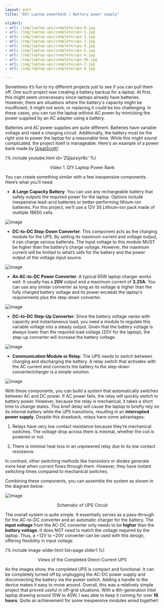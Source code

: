 ```yaml
---
layout: post
title: "DIY Laptop powerbank / Battery power supply"

slider1:
- url: /img/laptop-ups/complete/ups-0.jpg
- url: /img/laptop-ups/complete/ups-1.jpg
- url: /img/laptop-ups/complete/ups-2.jpg
- url: /img/laptop-ups/complete/ups-3.jpg
- url: /img/laptop-ups/complete/ups-4.jpg
- url: /img/laptop-ups/complete/ups-5.jpg
- url: /img/laptop-ups/complete/ups-6.jpg
- url: /img/laptop-ups/complete/ups-6b.jpg
- url: /img/laptop-ups/complete/ups-7.jpg
- url: /img/laptop-ups/complete/ups-8.jpg

---
```


Sometimes it’s fun to try different projects just to see if you can pull them off. One such project was creating a battery backup for a laptop. At first, this might seem unnecessary since laptops already have batteries. However, there are situations where the battery's capacity might be insufficient, it might not work, or replacing it could be too challenging. In these cases, you can run the laptop without AC power by mimicking the power supplied by an AC adapter using a battery.

Batteries and AC power supplies are quite different. Batteries have variable voltage and need a charging circuit. Additionally, the battery must be the right size to power the laptop for a reasonable time. While this might sound complicated, the project itself is manageable. Here's an example of a power bank made by [GreatScott!](https://www.youtube.com/@greatscottlab):

{% include youtube.html id='ZQjazsiyr8s' %}   
<p align="center">Video 1. DIY Laptop Power Bank</p>

You can create something similar with a few inexpensive components. Here’s what you’ll need:

- **A Large Capacity Battery**: You can use any rechargeable battery that safely outputs the required power for the laptop. Options include inexpensive lead-acid batteries or better-performing lithium-ion batteries. For this project, we’ll use a 12V 3S Lithium-Ion pack made of multiple 18650 cells.

![image](/img/laptop-ups/parts/battery.jpeg)

- **DC-to-DC Step-Down Converter**: This component acts as the charging module for the UPS. By setting its maximum current and voltage output, it can charge various batteries. The input voltage to this module MUST be higher than the battery’s charge voltage. However, the maximum current will be limited to what’s safe for the battery and the power output of the voltage input source.

![image](/img/laptop-ups/parts/step-down.jpg)

- **An AC-to-DC Power Converter**: A typical 65W laptop charger works well. It usually has a __20V__ output and a maximum current of __3.25A__. You can use any similar converter as long as its voltage is higher than the fully charged battery voltage and its power exceeds the laptop's requirements plus the step-down converter.

![image](/img/laptop-ups/parts/ac-charger.jpg)

- **DC-to-DC Step-Up Converter**: Since the battery voltage varies with capacity and instantaneous load, you need a module to regulate this variable voltage into a steady output. Given that the battery voltage is always lower than the required load voltage (20V for the laptop), the step-up converter will increase the battery voltage.

![image](/img/laptop-ups/parts/step-up.jpg)

- **Communication Module or Relay**: The UPS needs to switch between charging and discharging the battery. A relay switch that activates with the AC current and connects the battery to the step-down converter/charger is a simple solution.

![image](/img/laptop-ups/parts/relay.jpg)

With these components, you can build a system that automatically switches between AC and DC power. If AC power fails, the relay will quickly switch to battery power. However, because the relay is mechanical, it takes a short time to change states. This brief delay will cause the laptop to briefly rely on its internal battery while the UPS transitions, resulting in an __interrupted power supply__. Despite this drawback, relays have some advantages:

1. Relays have very low contact resistance because they’re mechanical switches. The voltage drop across them is minimal, whether the coil is powered or not.

2. There is minimal heat loss in an unpowered relay due to its low contact resistance.

In contrast, other switching methods like transistors or diodes generate more heat when current flows through them. However, they have instant switching times compared to mechanical switches.

Combining these components, you can assemble the system as shown in the diagram below:

![image](/img/laptop-ups/laptop-ups.png)
<p align="center">Schematic of UPS Circuit</p>

The overall system is quite simple. It essentially serves as a pass-through for the AC-to-DC converter and an automatic charger for the battery. The __input voltage__ from the AC-DC converter only needs to be __higher__ than the __battery voltage__. It does NOT need to match the voltage required by the laptop. Thus, a ~12V to ~20V converter can be used with this design, offering flexibility in input voltage.

{% include image-slider.html list=page.slider1 %}
<p align="center">Views of the Completed Direct-Current UPS</p>

As the images show, the completed UPS is compact and functional. It can be completely turned off by unplugging the AC-DC power supply and disconnecting the battery via the power switch. Adding a handle to the device makes it easy to move around. Overall, this was a relatively simple project that proved useful in off-grid situations. With a 4th-generation Intel laptop drawing around 10W to 40W, I was able to keep it running for over **16 hours**. Quite an achievement for some inexpensive modules wired together!
